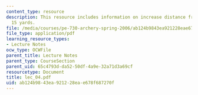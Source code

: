 ```yaml
---
content_type: resource
description: This resource includes information on increase distance from target,
  15 yards.
file: /media/courses/pe-730-archery-spring-2006/ab124b9843ea921228eae678f687270f_lec_04.pdf
file_type: application/pdf
learning_resource_types:
- Lecture Notes
ocw_type: OCWFile
parent_title: Lecture Notes
parent_type: CourseSection
parent_uid: 65c4793d-da52-50df-4a9e-32a71d3a69cf
resourcetype: Document
title: lec_04.pdf
uid: ab124b98-43ea-9212-28ea-e678f687270f
---
```

